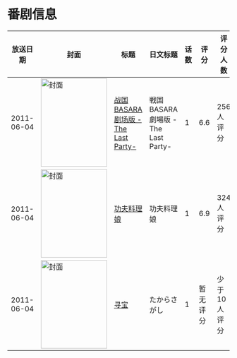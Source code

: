 # 番剧信息

|放送日期|封面|标题|日文标题|话数|评分|评分人数|
|---|---|---|---|---|---|---|
|2011-06-04|<img src="//lain.bgm.tv/pic/cover/c/bc/bb/20914_fjkJl.jpg" alt="封面" style="width:150px;height:200px;object-fit:cover;">|[战国BASARA 剧场版 -The Last Party-](https://bangumi.tv/subject/15395)|戦国BASARA 劇場版 -The Last Party-|1|6.6|256人评分|
|2011-06-04|<img src="//lain.bgm.tv/pic/cover/c/79/b8/18614_RimI9.jpg" alt="封面" style="width:150px;height:200px;object-fit:cover;">|[功夫料理娘](https://bangumi.tv/subject/18614)|功夫料理娘|1|6.9|324人评分|
|2011-06-04|<img src="//lain.bgm.tv/pic/cover/c/cf/62/146534_aaO59.jpg" alt="封面" style="width:150px;height:200px;object-fit:cover;">|[寻宝](https://bangumi.tv/subject/146534)|たからさがし|1|暂无评分|少于10人评分|
